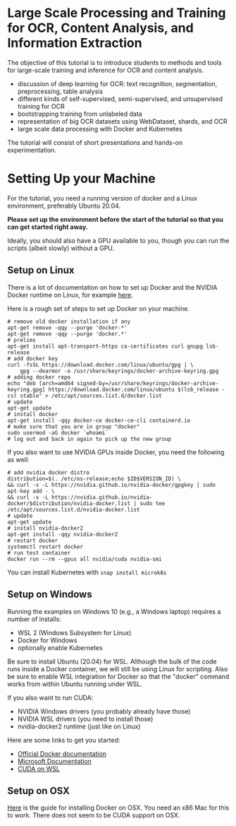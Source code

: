 # Large Scale Processing and Training for OCR, Content Analysis, and Information Extraction

The objective of this tutorial is to introduce students to methods and tools for large-scale training and inference for OCR and content analysis.

- discussion of deep learning for OCR: text recognition, segmentation, preprocessing, table analysis
- different kinds of self-supervised, semi-supervised, and unsupervised training for OCR
- bootstrapping training from unlabeled data
- representation of big OCR datasets using WebDataset, shards, and OCR
- large scale data processing with Docker and Kubernetes

The tutorial will consist of short presentations and hands-on experimentation.

# Setting Up your Machine

For the tutorial, you need a running version of docker and a Linux
environment, preferably Ubuntu 20.04.

**Please set up the environment before the start of the tutorial so that
you can get started right away.**

Ideally, you should also have a GPU available to you, though you can
run the scripts (albeit slowly) without a GPU.

## Setup on Linux

There is a lot of documentation on how to set up Docker and the NVIDIA Docker runtime on Linux, for example [here](https://docs.nvidia.com/datacenter/cloud-native/container-toolkit/install-guide.html).

Here is a rough set of steps to set up Docker on your machine.

```Shell
# remove old docker installation if any
apt-get remove -qqy --purge 'docker-*'
apt-get remove -qqy --purge 'docker.*'
# prelims
apt-get install apt-transport-https ca-certificates curl gnupg lsb-release
# add docker key
curl -fsSL https://download.docker.com/linux/ubuntu/gpg | \
    gpg --dearmor -o /usr/share/keyrings/docker-archive-keyring.gpg
# adding docker repo
echo "deb [arch=amd64 signed-by=/usr/share/keyrings/docker-archive-keyring.gpg] https://download.docker.com/linux/ubuntu $(lsb_release -cs) stable" > /etc/apt/sources.list.d/docker.list
# update
apt-get update
# install docker
apt-get install -qqy docker-ce docker-ce-cli containerd.io
# make sure that you are in group "docker"
sudo usermod -aG docker `whoami`
# log out and back in again to pick up the new group
```

If you also want to use NVIDIA GPUs inside Docker, you need the following as well:


```Shell
# add nvidia docker distro
distribution=$(. /etc/os-release;echo $ID$VERSION_ID) \
&& curl -s -L https://nvidia.github.io/nvidia-docker/gpgkey | sudo apt-key add - \
&& curl -s -L https://nvidia.github.io/nvidia-docker/$distribution/nvidia-docker.list | sudo tee /etc/apt/sources.list.d/nvidia-docker.list
# update
apt-get update
# install nvidia-docker2
apt-get install -qqy nvidia-docker2
# restart docker
systemctl restart docker
# run test container
docker run --rm --gpus all nvidia/cuda nvidia-smi
```

You can install Kubernetes with `snap install microk8s`

## Setup on Windows

Running the examples on Windows 10 (e.g., a Windows laptop) requires a number of installs:

- WSL 2 (Windows Subsystem for Linux)
- Docker for Windows
- optionally enable Kubernetes

Be sure to install Ubuntu (20.04) for WSL.  Although the bulk of the
code runs inside a Docker container, we will still be using Linux for
scripting. Also be sure to enable WSL integration for Docker so that the "docker" command works from within Ubuntu running under WSL.

If you also want to run CUDA:

- NVIDIA Windows drivers (you probably already have those)
- NVIDIA WSL drivers (you need to install those)
- nvidia-docker2 runtime (just like on Linux)

Here are some links to get you started:

- [Official Docker documentation](https://docs.docker.com/desktop/windows/install/)
- [Microsoft Documentation](https://docs.microsoft.com/en-us/virtualization/windowscontainers/)
- [CUDA on WSL](https://docs.nvidia.com/cuda/wsl-user-guide/index.html)

## Setup on OSX

[Here](https://docs.docker.com/desktop/mac/install/) is the guide for installing Docker on OSX. You need an x86 Mac for this to work. There does not seem to be CUDA support on OSX.
